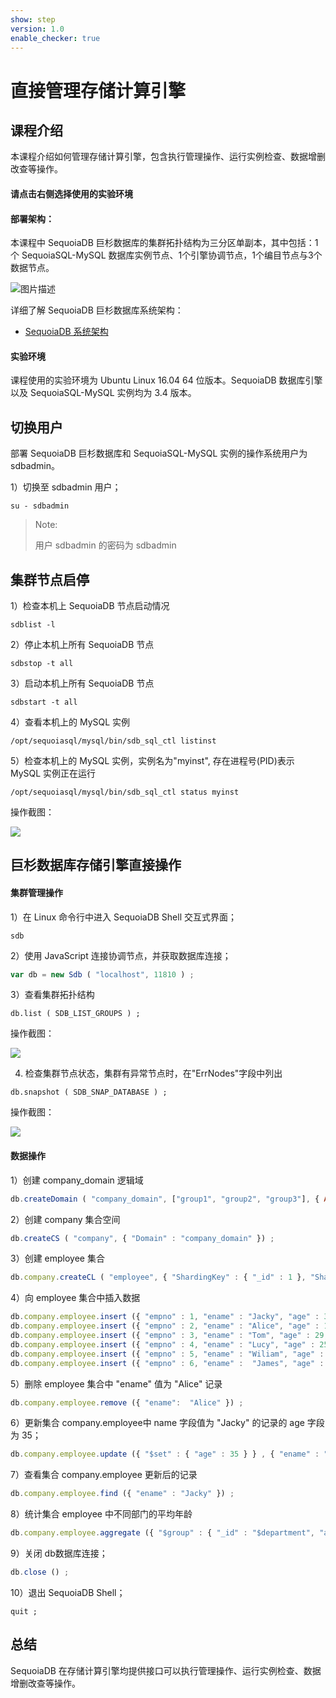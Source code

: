 ```yaml
---
show: step
version: 1.0
enable_checker: true
---
```

# 直接管理存储计算引擎

## 课程介绍

本课程介绍如何管理存储计算引擎，包含执行管理操作、运行实例检查、数据增删改查等操作。

#### 请点击右侧选择使用的实验环境

#### 部署架构：
本课程中 SequoiaDB 巨杉数据库的集群拓扑结构为三分区单副本，其中包括：1个 SequoiaSQL-MySQL 数据库实例节点、1个引擎协调节点，1个编目节点与3个数据节点。

![图片描述](https://doc.shiyanlou.com/courses/1469/1207281/8d88e6faed223a26fcdc66fa2ef8d3c5)

详细了解 SequoiaDB 巨杉数据库系统架构：
* [SequoiaDB 系统架构](http://doc.sequoiadb.com/cn/sequoiadb-cat_id-1519649201-edition_id-0)

#### 实验环境
课程使用的实验环境为 Ubuntu Linux 16.04 64 位版本。SequoiaDB 数据库引擎以及 SequoiaSQL-MySQL 实例均为 3.4 版本。

## 切换用户

部署 SequoiaDB 巨杉数据库和 SequoiaSQL-MySQL 实例的操作系统用户为 sdbadmin。

1）切换至 sdbadmin 用户；
```
su - sdbadmin
```
>Note:
>
>用户 sdbadmin 的密码为 sdbadmin

## 集群节点启停

1）检查本机上 SequoiaDB 节点启动情况
```
sdblist -l
```

2）停止本机上所有 SequoiaDB 节点
```
sdbstop -t all
```

3）启动本机上所有 SequoiaDB 节点
```
sdbstart -t all
```

4）查看本机上的 MySQL 实例
```
/opt/sequoiasql/mysql/bin/sdb_sql_ctl listinst
```

5）检查本机上的 MySQL 实例，实例名为"myinst", 存在进程号(PID)表示 MySQL 实例正在运行
```
/opt/sequoiasql/mysql/bin/sdb_sql_ctl status myinst
```

操作截图：

![](https://doc.shiyanlou.com/courses/1538/1207281/c368a733c493f21f15d365bda8edea13/wm)

## 巨杉数据库存储引擎直接操作

#### 集群管理操作

1）在 Linux 命令行中进入 SequoiaDB Shell 交互式界面；

```
sdb
```

2）使用 JavaScript 连接协调节点，并获取数据库连接；

```javascript
var db = new Sdb ( "localhost", 11810 ) ;
```

3）查看集群拓扑结构
```
db.list ( SDB_LIST_GROUPS ) ;
```

操作截图：

![](https://doc.shiyanlou.com/courses/1538/1207281/d391347a5d499ae39ff3a681f0d3b58c/wm)

4) 检查集群节点状态，集群有异常节点时，在"ErrNodes"字段中列出
```
db.snapshot ( SDB_SNAP_DATABASE ) ;
```

操作截图：

![](https://doc.shiyanlou.com/courses/1538/1207281/0dda8edb8f7247ff2670c65405c2f595/wm)

#### 数据操作

1）创建 company_domain 逻辑域

```javascript
db.createDomain ( "company_domain", ["group1", "group2", "group3"], { AutoSplit : true }) ;
```

2）创建 company 集合空间

```javascript
db.createCS ( "company", { "Domain" : "company_domain" }) ;
```

3）创建 employee 集合 

```javascript
db.company.createCL ( "employee", { "ShardingKey" : { "_id" : 1 }, "ShardingType" : "hash" }) ;
```

4）向 employee 集合中插入数据

```javascript
db.company.employee.insert ({ "empno" : 1, "ename" : "Jacky", "age" : 36, "department" : "Sales Department" }) ;
db.company.employee.insert ({ "empno" : 2, "ename" : "Alice", "age" : 18, "department" : "Marketing Department" }) ;
db.company.employee.insert ({ "empno" : 3, "ename" : "Tom", "age" : 29, "department" : "R&D Department" }) ;
db.company.employee.insert ({ "empno" : 4, "ename" : "Lucy", "age" : 25, "department" : "R&D Department" }) ;
db.company.employee.insert ({ "empno" : 5, "ename" : "Wiliam", "age" : 30, "department" : "R&D Department" }) ;
db.company.employee.insert ({ "empno" : 6, "ename" :  "James", "age" : 32, "department" : "R&D Department" }) ;
```

5）删除 employee 集合中 "ename" 值为 "Alice" 记录

```javascript
db.company.employee.remove ({ "ename":  "Alice" }) ;
```

6）更新集合 company.employee中 name 字段值为 "Jacky" 的记录的 age 字段为 35；

```javascript
db.company.employee.update ({ "$set" : { "age" : 35 } } , { "ename" : "Jacky" }) ;
```

7）查看集合 company.employee 更新后的记录

```javascript
db.company.employee.find ({ "ename" : "Jacky" }) ;
```

8）统计集合 employee 中不同部门的平均年龄

```javascript
db.company.employee.aggregate ({ "$group" : { "_id" : "$department", "avg_age" : { "$avg" : "$age" }, "department" : "$department" }}) ;
```

9）关闭 db数据库连接；

```javascript
db.close () ;
```

10）退出 SequoiaDB Shell；

```
quit ;
```

## 总结
SequoiaDB 在存储计算引擎均提供接口可以执行管理操作、运行实例检查、数据增删改查等操作。
